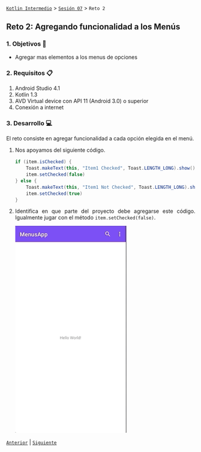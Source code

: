 
[`Kotlin Intermedio`](../../Readme.md) > [`Sesión 07`](../Readme.md) > `Reto 2`


## Reto 2: Agregando funcionalidad a los Menús

<div style="text-align: justify;">

### 1. Objetivos :dart:

- Agregar mas elementos a los menus de opciones

### 2. Requisitos :clipboard:

1. Android Studio 4.1
2. Kotlin 1.3
3. AVD Virtual device con API 11 (Android 3.0) o superior
4. Conexión a internet

### 3. Desarrollo :computer:

El reto consiste en agregar funcionalidad a cada opción elegida en el menú.

1. Nos apoyamos del siguiente código.

    ```java
    if (item.isChecked) {
        Toast.makeText(this, "Item1 Checked", Toast.LENGTH_LONG).show()
        item.setChecked(false)
    } else {
        Toast.makeText(this, "Item1 Not Checked", Toast.LENGTH_LONG).show()
        item.setChecked(true)
    }
    ```

2. Identifica en que parte del proyecto debe agregarse este código.
Igualmente jugar con el método `item.setChecked(false)`.

    ![Elemento de Menu](./images/1.gif)


[`Anterior`](../Ejemplo-02/Readme.md) | [`Siguiente`](../Ejemplo-03/Readme.md)




</div>

